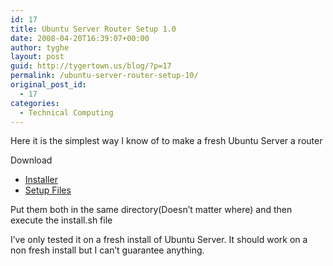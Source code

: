 ```yaml
---
id: 17
title: Ubuntu Server Router Setup 1.0
date: 2008-04-20T16:39:07+00:00
author: tyghe
layout: post
guid: http://tygertown.us/blog/?p=17
permalink: /ubuntu-server-router-setup-10/
original_post_id:
  - 17
categories:
  - Technical Computing
---
```

Here it is the simplest way I know of to make a fresh Ubuntu Server a router
  
Download

  * [Installer](http://tygertown.us/wp-content/uploads/2008/04/install.sh_.gz)
  * [Setup Files](http://tygertown.us/wp-content/uploads/2008/04/routersetupfiles.tar)

Put them both in the same directory(Doesn&#8217;t matter where) and then execute the install.sh file

I&#8217;ve only tested it on a fresh install of Ubuntu Server. It should work on a non fresh install but I can&#8217;t guarantee anything.
